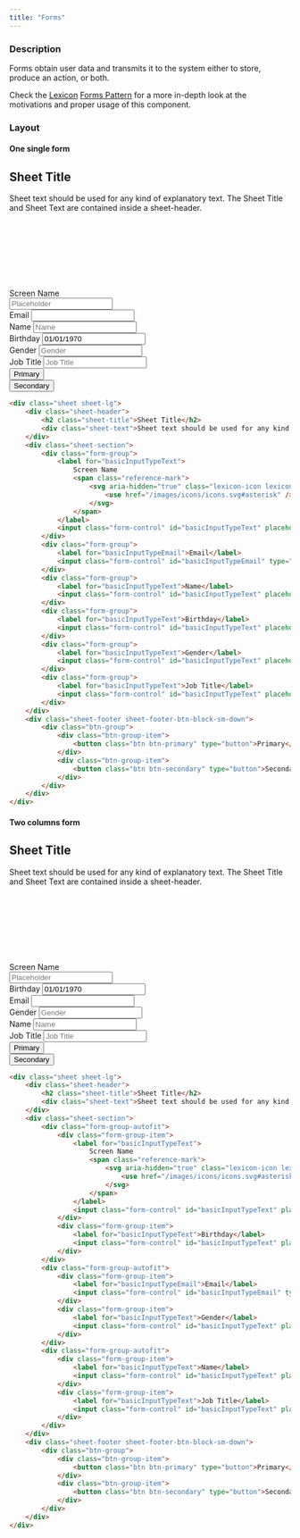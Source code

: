 ```yaml
---
title: "Forms"
---
```


### Description

Forms obtain user data and transmits it to the system either to store, produce an action, or both.

<div class="alert alert-info">Check the <a href="https://lexicondesign.io">Lexicon</a> <a href="https://lexicondesign.io/docs/patterns/Forms/forms.html">Forms Pattern</a> for a more in-depth look at the motivations and proper usage of this component.</div>

### Layout

#### One single form

<div class="sheet sheet-lg">
	<div class="sheet-header">
		<h2 class="sheet-title">Sheet Title</h2>
		<div class="sheet-text">Sheet text should be used for any kind of explanatory text. The Sheet Title and Sheet Text are contained inside a sheet-header.</div>
	</div>
	<div class="sheet-section">
		<div class="form-group">
			<label for="basicInputTypeText">
				Screen Name
				<span class="reference-mark">
					<svg aria-hidden="true" class="lexicon-icon lexicon-icon-asterisk">
						<use href="/images/icons/icons.svg#asterisk" />
					</svg>
				</span>
			</label>
			<input class="form-control" id="basicInputTypeText" placeholder="Placeholder" type="text"/>
		</div>
		<div class="form-group">
			<label for="basicInputTypeEmail">Email</label>
			<input class="form-control" id="basicInputTypeEmail" type="email"/>
		</div>
		<div class="form-group">
			<label for="basicInputTypeText">Name</label>
			<input class="form-control" id="basicInputTypeText" placeholder="Name" type="text"/>
		</div>
		<div class="form-group">
			<label for="basicInputTypeText">Birthday</label>
			<input class="form-control" id="basicInputTypeText" placeholder="Placeholder" type="text" value="01/01/1970"/>
		</div>
		<div class="form-group">
			<label for="basicInputTypeText">Gender</label>
			<input class="form-control" id="basicInputTypeText" placeholder="Gender" type="text"/>
		</div>
		<div class="form-group">
			<label for="basicInputTypeText">Job Title</label>
			<input class="form-control" id="basicInputTypeText" placeholder="Job Title" type="text"/>
		</div>
	</div>
	<div class="sheet-footer sheet-footer-btn-block-sm-down">
		<div class="btn-group">
			<div class="btn-group-item">
				<button class="btn btn-primary" type="button">Primary</button>
			</div>
			<div class="btn-group-item">
				<button class="btn btn-secondary" type="button">Secondary</button>
			</div>
		</div>
	</div>
</div>

```html
<div class="sheet sheet-lg">
	<div class="sheet-header">
		<h2 class="sheet-title">Sheet Title</h2>
		<div class="sheet-text">Sheet text should be used for any kind of explanatory text. The Sheet Title and Sheet Text are contained inside a sheet-header.</div>
	</div>
	<div class="sheet-section">
		<div class="form-group">
			<label for="basicInputTypeText">
				Screen Name
				<span class="reference-mark">
					<svg aria-hidden="true" class="lexicon-icon lexicon-icon-asterisk">
						<use href="/images/icons/icons.svg#asterisk" />
					</svg>
				</span>
			</label>
			<input class="form-control" id="basicInputTypeText" placeholder="Placeholder" type="text"/>
		</div>
		<div class="form-group">
			<label for="basicInputTypeEmail">Email</label>
			<input class="form-control" id="basicInputTypeEmail" type="email"/>
		</div>
		<div class="form-group">
			<label for="basicInputTypeText">Name</label>
			<input class="form-control" id="basicInputTypeText" placeholder="Name" type="text"/>
		</div>
		<div class="form-group">
			<label for="basicInputTypeText">Birthday</label>
			<input class="form-control" id="basicInputTypeText" placeholder="Placeholder" type="text" value="01/01/1970"/>
		</div>
		<div class="form-group">
			<label for="basicInputTypeText">Gender</label>
			<input class="form-control" id="basicInputTypeText" placeholder="Gender" type="text"/>
		</div>
		<div class="form-group">
			<label for="basicInputTypeText">Job Title</label>
			<input class="form-control" id="basicInputTypeText" placeholder="Job Title" type="text"/>
		</div>
	</div>
	<div class="sheet-footer sheet-footer-btn-block-sm-down">
		<div class="btn-group">
			<div class="btn-group-item">
				<button class="btn btn-primary" type="button">Primary</button>
			</div>
			<div class="btn-group-item">
				<button class="btn btn-secondary" type="button">Secondary</button>
			</div>
		</div>
	</div>
</div>
```

#### Two columns form

<div class="sheet sheet-lg">
	<div class="sheet-header">
		<h2 class="sheet-title">Sheet Title</h2>
		<div class="sheet-text">Sheet text should be used for any kind of explanatory text. The Sheet Title and Sheet Text are contained inside a sheet-header.</div>
	</div>
	<div class="sheet-section">
		<div class="form-group-autofit">
			<div class="form-group-item">
				<label for="basicInputTypeText">
					Screen Name
					<span class="reference-mark">
						<svg aria-hidden="true" class="lexicon-icon lexicon-icon-asterisk">
							<use href="/images/icons/icons.svg#asterisk" />
						</svg>
					</span>
				</label>
				<input class="form-control" id="basicInputTypeText" placeholder="Placeholder" type="text"/>
			</div>
			<div class="form-group-item">
				<label for="basicInputTypeText">Birthday</label>
				<input class="form-control" id="basicInputTypeText" placeholder="Placeholder" type="text" value="01/01/1970"/>
			</div>
		</div>
		<div class="form-group-autofit">
			<div class="form-group-item">
				<label for="basicInputTypeEmail">Email</label>
				<input class="form-control" id="basicInputTypeEmail" type="email"/>
			</div>
			<div class="form-group-item">
				<label for="basicInputTypeText">Gender</label>
				<input class="form-control" id="basicInputTypeText" placeholder="Gender" type="text"/>
			</div>
		</div>
		<div class="form-group-autofit">
			<div class="form-group-item">
				<label for="basicInputTypeText">Name</label>
				<input class="form-control" id="basicInputTypeText" placeholder="Name" type="text"/>
			</div>
			<div class="form-group-item">
				<label for="basicInputTypeText">Job Title</label>
				<input class="form-control" id="basicInputTypeText" placeholder="Job Title" type="text"/>
			</div>
		</div>
	</div>
	<div class="sheet-footer sheet-footer-btn-block-sm-down">
		<div class="btn-group">
			<div class="btn-group-item">
				<button class="btn btn-primary" type="button">Primary</button>
			</div>
			<div class="btn-group-item">
				<button class="btn btn-secondary" type="button">Secondary</button>
			</div>
		</div>
	</div>
</div>

```html
<div class="sheet sheet-lg">
	<div class="sheet-header">
		<h2 class="sheet-title">Sheet Title</h2>
		<div class="sheet-text">Sheet text should be used for any kind of explanatory text. The Sheet Title and Sheet Text are contained inside a sheet-header.</div>
	</div>
	<div class="sheet-section">
		<div class="form-group-autofit">
			<div class="form-group-item">
				<label for="basicInputTypeText">
					Screen Name
					<span class="reference-mark">
						<svg aria-hidden="true" class="lexicon-icon lexicon-icon-asterisk">
							<use href="/images/icons/icons.svg#asterisk" />
						</svg>
					</span>
				</label>
				<input class="form-control" id="basicInputTypeText" placeholder="Placeholder" type="text"/>
			</div>
			<div class="form-group-item">
				<label for="basicInputTypeText">Birthday</label>
				<input class="form-control" id="basicInputTypeText" placeholder="Placeholder" type="text" value="01/01/1970"/>
			</div>
		</div>
		<div class="form-group-autofit">
			<div class="form-group-item">
				<label for="basicInputTypeEmail">Email</label>
				<input class="form-control" id="basicInputTypeEmail" type="email"/>
			</div>
			<div class="form-group-item">
				<label for="basicInputTypeText">Gender</label>
				<input class="form-control" id="basicInputTypeText" placeholder="Gender" type="text"/>
			</div>
		</div>
		<div class="form-group-autofit">
			<div class="form-group-item">
				<label for="basicInputTypeText">Name</label>
				<input class="form-control" id="basicInputTypeText" placeholder="Name" type="text"/>
			</div>
			<div class="form-group-item">
				<label for="basicInputTypeText">Job Title</label>
				<input class="form-control" id="basicInputTypeText" placeholder="Job Title" type="text"/>
			</div>
		</div>
	</div>
	<div class="sheet-footer sheet-footer-btn-block-sm-down">
		<div class="btn-group">
			<div class="btn-group-item">
				<button class="btn btn-primary" type="button">Primary</button>
			</div>
			<div class="btn-group-item">
				<button class="btn btn-secondary" type="button">Secondary</button>
			</div>
		</div>
	</div>
</div>
```

